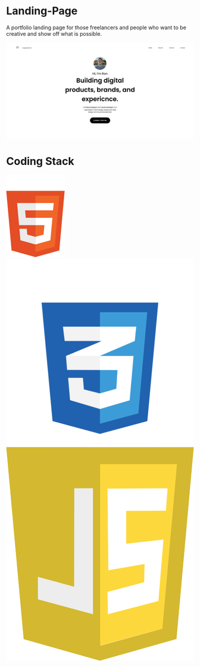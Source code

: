 # Landing-Page
A portfolio landing page for those freelancers and people who want to be creative and show off what is possible.


<img src="I'm-Ron-Landing-Page.png">

# Coding Stack
   <img src="Languages/html5.svg">
   <img src="Languages/css3.svg">
   <img src="Languages/javascript.svg">
